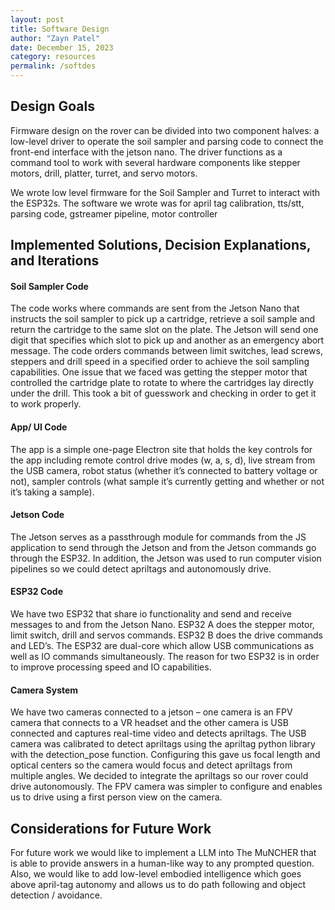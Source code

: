 ```yaml
---
layout: post
title: Software Design
author: "Zayn Patel"
date: December 15, 2023
category: resources
permalink: /softdes
---
```

## Design Goals
Firmware design on the rover can be divided into two component halves: a low-level driver to operate the soil sampler and parsing code to connect the front-end interface with the jetson nano. The driver functions as a command tool to work with several hardware components like stepper motors, drill, platter, turret, and servo motors.

We wrote low level firmware for the Soil Sampler and Turret to interact with the ESP32s. The software we wrote was for april tag calibration, tts/stt, parsing code, gstreamer pipeline, motor controller 
 
## Implemented Solutions, Decision Explanations, and Iterations

#### Soil Sampler Code
The code works where commands are sent from the Jetson Nano that instructs the soil sampler to pick up a cartridge, retrieve a soil sample and return the cartridge to the same slot on the plate. The Jetson will send one digit that specifies which slot to pick up and another as an emergency abort message. The code orders commands between limit switches, lead screws, steppers and drill speed in a specified order to achieve the soil sampling capabilities. One issue that we faced was getting the stepper motor that controlled the cartridge plate to rotate to where the cartridges lay directly under the drill. This took a bit of guesswork and checking in order to get it to work properly.

#### App/ UI Code
The app is a simple one-page Electron site that holds the key controls for the app including remote control drive modes (w, a, s, d), live stream from the USB camera, robot status (whether it’s connected to battery voltage or not), sampler controls (what sample it’s currently getting and whether or not it’s taking a sample). 

#### Jetson Code
The Jetson serves as a passthrough module for commands from the JS application to send through the Jetson and from the Jetson commands go through the ESP32. In addition, the Jetson was used to run computer vision pipelines so we could detect apriltags and autonomously drive. 

#### ESP32 Code 
We have two ESP32 that share io functionality and send and receive messages to and from the Jetson Nano. ESP32 A does the stepper motor, limit switch, drill and servos commands. ESP32 B does the drive commands and LED’s. The ESP32 are dual-core which allow USB communications as well as IO commands simultaneously. The reason for two ESP32 is in order to improve processing speed and IO capabilities. 

#### Camera System
We have two cameras connected to a jetson – one camera is an FPV camera that connects to a VR headset and the other camera is USB connected and captures real-time video and detects apriltags. The USB camera was calibrated to detect apriltags using the apriltag python library with the detection_pose function. Configuring this gave us focal length and optical centers so the camera would focus and detect apriltags from multiple angles. We decided to integrate the apriltags so our rover could drive autonomously. The FPV camera was simpler to configure and enables us to drive using a first person view on the camera. 

## Considerations for Future Work
For future work we would like to implement a LLM into The MuNCHER that is able to provide answers in a human-like way to any prompted question. Also, we would like to add low-level embodied intelligence which goes above april-tag autonomy and allows us to do path following and object detection / avoidance.
